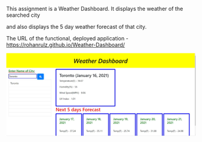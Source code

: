 This assignment is a Weather Dashboard. It displays the weather of the searched city 

and also displays the 5 day weather forecast of that city.

The URL of the functional, deployed application - https://rohanrulz.github.io/Weather-Dashboard/

[<img src="./screenshot.jpg" width="1000">](https://rohanrulz.github.io/Weather-Dashboard/)
